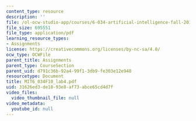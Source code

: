 ```yaml
---
content_type: resource
description: ''
file: /ol-ocw-studio-app/courses/6-034-artificial-intelligence-fall-2010/31626ed3de1893e8af73abce65cd4d7f_MIT6_034F10_lab4.pdf
file_size: 695551
file_type: application/pdf
learning_resource_types:
- Assignments
license: https://creativecommons.org/licenses/by-nc-sa/4.0/
ocw_type: OCWFile
parent_title: Assignments
parent_type: CourseSection
parent_uid: d791c36b-92a4-99f1-3db9-fe303e12e948
resourcetype: Document
title: MIT6_034F10_lab4.pdf
uid: 31626ed3-de18-93e8-af73-abce65cd4d7f
video_files:
  video_thumbnail_file: null
video_metadata:
  youtube_id: null
---
```

